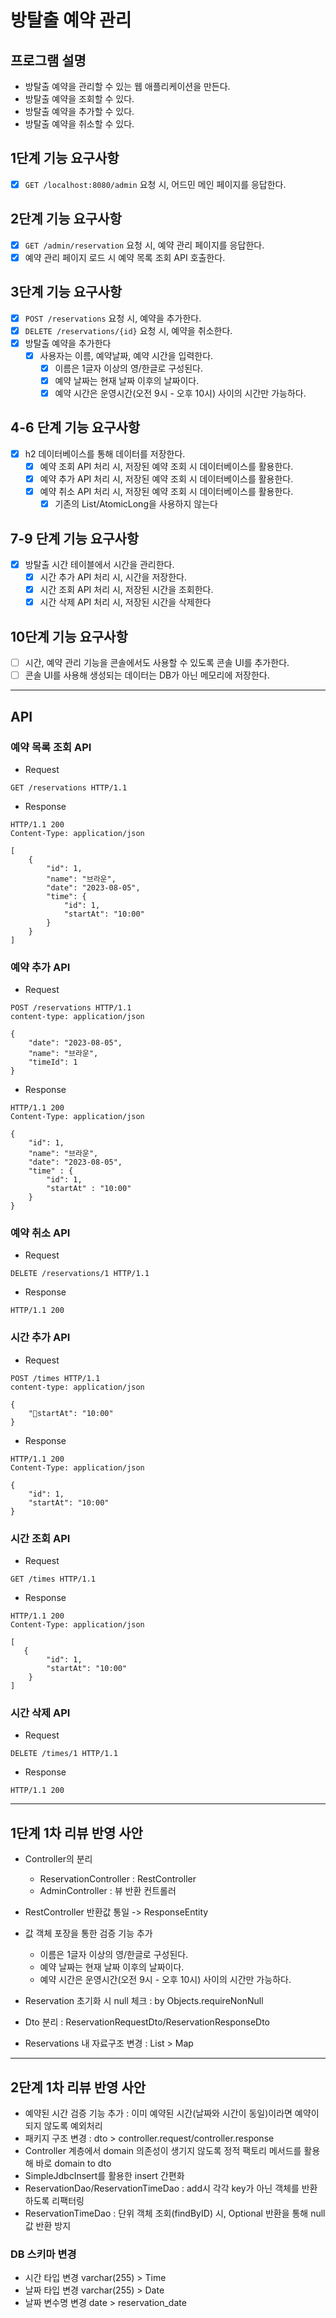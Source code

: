 # 방탈출 예약 관리

## 프로그램 설명
- 방탈출 예약을 관리할 수 있는 웹 애플리케이션을 만든다.
- 방탈출 예약을 조회할 수 있다.
- 방탈출 예약을 추가할 수 있다.
- 방탈출 예약을 취소할 수 있다.

## 1단계 기능 요구사항

- [x] `GET /localhost:8080/admin` 요청 시, 어드민 메인 페이지를 응답한다.

## 2단계 기능 요구사항

- [x] `GET /admin/reservation` 요청 시, 예약 관리 페이지를 응답한다.
- [x] 예약 관리 페이지 로드 시 예약 목록 조회 API 호출한다.

## 3단계 기능 요구사항

- [x] `POST /reservations` 요청 시, 예약을 추가한다.
- [x] `DELETE /reservations/{id}` 요청 시, 예약을 취소한다.
- [x] 방탈출 예약을 추가한다
  - [x] 사용자는 이름, 예약날짜, 예약 시간을 입력한다.
    - [x] 이름은 1글자 이상의 영/한글로 구성된다.
    - [x] 예약 날짜는 현재 날짜 이후의 날짜이다.
    - [x] 예약 시간은 운영시간(오전 9시 - 오후 10시) 사이의 시간만 가능하다. 

## 4-6 단계 기능 요구사항
- [x] h2 데이터베이스를 통해 데이터를 저장한다.
  - [x] 예약 조회 API 처리 시, 저장된 예약 조회 시 데이터베이스를 활용한다.
  - [x] 예약 추가 API 처리 시, 저장된 예약 조회 시 데이터베이스를 활용한다.
  - [x] 예약 취소 API 처리 시, 저장된 예약 조회 시 데이터베이스를 활용한다.
    - [x] 기존의 List/AtomicLong을 사용하지 않는다

## 7-9 단계 기능 요구사항
- [x] 방탈출 시간 테이블에서 시간을 관리한다.
  - [x] 시간 추가 API 처리 시, 시간을 저장한다.
  - [x] 시간 조회 API 처리 시, 저장된 시간을 조회한다.
  - [x] 시간 삭제 API 처리 시, 저장된 시간을 삭제한다

## 10단계 기능 요구사항
- [ ]  시간, 예약 관리 기능을 콘솔에서도 사용할 수 있도록 콘솔 UI를 추가한다.
- [ ] 콘솔 UI를 사용해 생성되는 데이터는 DB가 아닌 메모리에 저장한다.

---

## API

### 예약 목록 조회 API

- Request
```
GET /reservations HTTP/1.1
```

- Response
```
HTTP/1.1 200 
Content-Type: application/json

[
    {
        "id": 1,
        "name": "브라운",
        "date": "2023-08-05",
        "time": {
            "id": 1,
            "startAt": "10:00"
        }
    }
]
```

### 예약 추가 API


- Request
```
POST /reservations HTTP/1.1
content-type: application/json

{
    "date": "2023-08-05",
    "name": "브라운",
    "timeId": 1
}
```

- Response
```
HTTP/1.1 200
Content-Type: application/json

{
    "id": 1,
    "name": "브라운",
    "date": "2023-08-05",
    "time" : {
        "id": 1,
        "startAt" : "10:00"
    }
}
```

### 예약 취소 API


- Request
```
DELETE /reservations/1 HTTP/1.1
```

- Response
```
HTTP/1.1 200
```

### 시간 추가 API
- Request
```
POST /times HTTP/1.1
content-type: application/json

{
    "startAt": "10:00"
}
```

- Response
```
HTTP/1.1 200
Content-Type: application/json

{
    "id": 1,
    "startAt": "10:00"
}
```

### 시간 조회 API

- Request
```
GET /times HTTP/1.1
```

- Response
```
HTTP/1.1 200 
Content-Type: application/json

[
   {
        "id": 1,
        "startAt": "10:00"
    }
]
```

### 시간 삭제 API
- Request
```
DELETE /times/1 HTTP/1.1
```

- Response
```
HTTP/1.1 200
```


---

## 1단계 1차 리뷰 반영 사안

- Controller의 분리
  - ReservationController : RestController
  - AdminController : 뷰 반환 컨트롤러
- RestController 반환값 통일 -> ResponseEntity
- 값 객체 포장을 통한 검증 기능 추가
  - 이름은 1글자 이상의 영/한글로 구성된다.
  - 예약 날짜는 현재 날짜 이후의 날짜이다.
  - 예약 시간은 운영시간(오전 9시 - 오후 10시) 사이의 시간만 가능하다.

- Reservation 초기화 시 null 체크 : by Objects.requireNonNull
- Dto 분리 : ReservationRequestDto/ReservationResponseDto
- Reservations 내 자료구조 변경 : List > Map

---

## 2단계 1차 리뷰 반영 사안

- 예약된 시간 검증 기능 추가 : 이미 예약된 시간(날짜와 시간이 동일)이라면 예약이 되지 않도록 예외처리
- 패키지 구조 변경 : dto > controller.request/controller.response
- Controller 계층에서 domain 의존성이 생기지 않도록 정적 팩토리 메서드를 활용해 바로 domain to dto
- SimpleJdbcInsert를 활용한 insert 간편화
- ReservationDao/ReservationTimeDao : add시 각각 key가 아닌 객체를 반환하도록 리팩터링
- ReservationTimeDao : 단위 객체 조회(findByID) 시, Optional 반환을 통해 null 값 반환 방지

### DB 스키마 변경
- 시간 타입 변경 varchar(255) >  Time
- 날짜 타입 변경 varchar(255) > Date
- 날짜 변수명 변경 date > reservation_date



